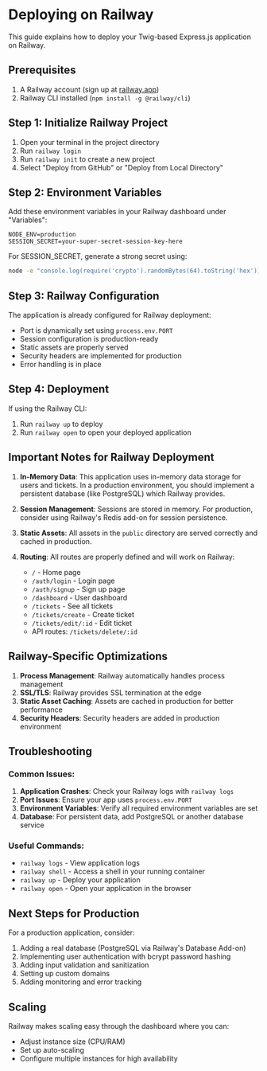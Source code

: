 # Deploying on Railway

This guide explains how to deploy your Twig-based Express.js application on Railway.

## Prerequisites

1. A Railway account (sign up at [railway.app](https://railway.app))
2. Railway CLI installed (`npm install -g @railway/cli`)

## Step 1: Initialize Railway Project

1. Open your terminal in the project directory
2. Run `railway login`
3. Run `railway init` to create a new project
4. Select "Deploy from GitHub" or "Deploy from Local Directory"

## Step 2: Environment Variables

Add these environment variables in your Railway dashboard under "Variables":

```
NODE_ENV=production
SESSION_SECRET=your-super-secret-session-key-here
```

For SESSION_SECRET, generate a strong secret using:
```bash
node -e "console.log(require('crypto').randomBytes(64).toString('hex'))"
```

## Step 3: Railway Configuration

The application is already configured for Railway deployment:

- Port is dynamically set using `process.env.PORT`
- Session configuration is production-ready
- Static assets are properly served
- Security headers are implemented for production
- Error handling is in place

## Step 4: Deployment

If using the Railway CLI:

1. Run `railway up` to deploy
2. Run `railway open` to open your deployed application

## Important Notes for Railway Deployment

1. **In-Memory Data**: This application uses in-memory data storage for users and tickets. In a production environment, you should implement a persistent database (like PostgreSQL) which Railway provides.

2. **Session Management**: Sessions are stored in memory. For production, consider using Railway's Redis add-on for session persistence.

3. **Static Assets**: All assets in the `public` directory are served correctly and cached in production.

4. **Routing**: All routes are properly defined and will work on Railway:
   - `/` - Home page
   - `/auth/login` - Login page
   - `/auth/signup` - Sign up page
   - `/dashboard` - User dashboard
   - `/tickets` - See all tickets
   - `/tickets/create` - Create ticket
   - `/tickets/edit/:id` - Edit ticket
   - API routes: `/tickets/delete/:id`

## Railway-Specific Optimizations

1. **Process Management**: Railway automatically handles process management
2. **SSL/TLS**: Railway provides SSL termination at the edge
3. **Static Asset Caching**: Assets are cached in production for better performance
4. **Security Headers**: Security headers are added in production environment

## Troubleshooting

### Common Issues:

1. **Application Crashes**: Check your Railway logs with `railway logs`
2. **Port Issues**: Ensure your app uses `process.env.PORT`
3. **Environment Variables**: Verify all required environment variables are set
4. **Database**: For persistent data, add PostgreSQL or another database service

### Useful Commands:

- `railway logs` - View application logs
- `railway shell` - Access a shell in your running container
- `railway up` - Deploy your application
- `railway open` - Open your application in the browser

## Next Steps for Production

For a production application, consider:

1. Adding a real database (PostgreSQL via Railway's Database Add-on)
2. Implementing user authentication with bcrypt password hashing
3. Adding input validation and sanitization
4. Setting up custom domains
5. Adding monitoring and error tracking

## Scaling

Railway makes scaling easy through the dashboard where you can:
- Adjust instance size (CPU/RAM)
- Set up auto-scaling
- Configure multiple instances for high availability